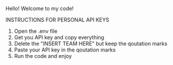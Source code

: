 Hello! Welcome to my code!

INSTRUCTIONS FOR PERSONAL API KEYS
1) Open the .env file
2) Get you API key and copy everything 
3) Delete the "INSERT TEAM HERE" but keep the qoutation marks
4) Paste your API key in the qoutation marks
5) Run the code and enjoy